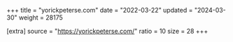 +++
title = "yorickpeterse.com"
date = "2022-03-22"
updated = "2024-03-30"
weight = 28175

[extra]
source = "https://yorickpeterse.com/"
ratio = 10
size = 28
+++
